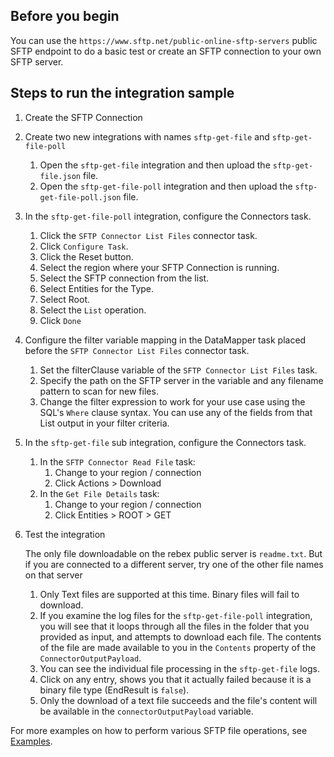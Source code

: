 ## Before you begin

You can use the `https://www.sftp.net/public-online-sftp-servers` public SFTP
endpoint to do a basic test or create an SFTP connection to your own SFTP
server.

## Steps to run the integration sample

1.  Create the SFTP Connection
1.  Create two new integrations with names `sftp-get-file` and
    `sftp-get-file-poll`
    1.  Open the `sftp-get-file` integration and then upload the
        `sftp-get-file.json` file.
    1.  Open the `sftp-get-file-poll` integration and then upload the
        `sftp-get-file-poll.json` file.
1.  In the `sftp-get-file-poll` integration, configure the Connectors task.
    1.  Click the `SFTP Connector List Files` connector task.
    1.  Click `Configure Task`.
    1.  Click the Reset button.
    1.  Select the region where your SFTP Connection is running.
    1.  Select the SFTP connection from the list.
    1.  Select Entities for the Type.
    1.  Select Root.
    1.  Select the `List` operation.
    1.  Click `Done`
1.  Configure the filter variable mapping in the DataMapper task placed before
    the `SFTP Connector List Files` connector task.
    1.  Set the filterClause variable of the `SFTP Connector List Files` task.
    1.  Specify the path on the SFTP server in the variable and any filename
        pattern to scan for new files.
    1.  Change the filter expression to work for your use case using the SQL's
        `Where` clause syntax. You can use any of the fields from that List
        output in your filter criteria.
1.  In the `sftp-get-file` sub integration, configure the Connectors task.

    1.  In the `SFTP Connector Read File` task:
        1.  Change to your region / connection
        1.  Click Actions > Download
    1.  In the `Get File Details` task:
        1.  Change to your region / connection
        1.  Click Entities > ROOT > GET

1.  Test the integration

    The only file downloadable on the rebex public server is `readme.txt`. But
    if you are connected to a different server, try one of the other file names
    on that server

    1.  Only Text files are supported at this time. Binary files will fail to
        download.
    1.  If you examine the log files for the `sftp-get-file-poll`
        integration, you will see that it loops through all the files in the
        folder that you provided as input, and attempts to download each file.
        The contents of the file are made available to you in the `Contents`
        property of the `ConnectorOutputPayload`.
    1.  You can see the individual file processing in the `sftp-get-file` logs.
    1.  Click on any entry, shows you that it actually failed because it is a
        binary file type (EndResult is `false`).
    1.  Only the download of a text file succeeds and the file's content will be
        available in the `connectorOutputPayload` variable.

For more examples on how to perform various SFTP file operations, see
[Examples](https://cloud.google.com/integration-connectors/docs/connectors/sftp/configure#examples).
